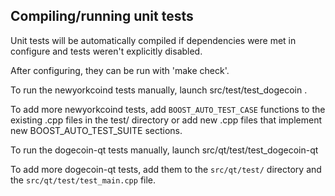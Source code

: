 Compiling/running unit tests
------------------------------------

Unit tests will be automatically compiled if dependencies were met in configure
and tests weren't explicitly disabled.

After configuring, they can be run with 'make check'.

To run the newyorkcoind tests manually, launch src/test/test_dogecoin .

To add more newyorkcoind tests, add `BOOST_AUTO_TEST_CASE` functions to the existing
.cpp files in the test/ directory or add new .cpp files that
implement new BOOST_AUTO_TEST_SUITE sections.

To run the dogecoin-qt tests manually, launch src/qt/test/test_dogecoin-qt

To add more dogecoin-qt tests, add them to the `src/qt/test/` directory and
the `src/qt/test/test_main.cpp` file.
